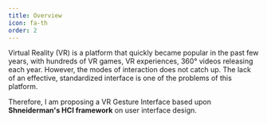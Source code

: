 ```yaml
---
title: Overview
icon: fa-th
order: 2
---
```


Virtual Reality (VR) is a platform that quickly became popular in the past few years, with hundreds of VR games, VR experiences, 360° videos releasing each year. However, the modes of interaction does not catch up. The lack of an effective, standardized interface is one of the problems of this platform.

Therefore, I am proposing a VR Gesture Interface based upon **Shneiderman's HCI framework** on user interface design.
